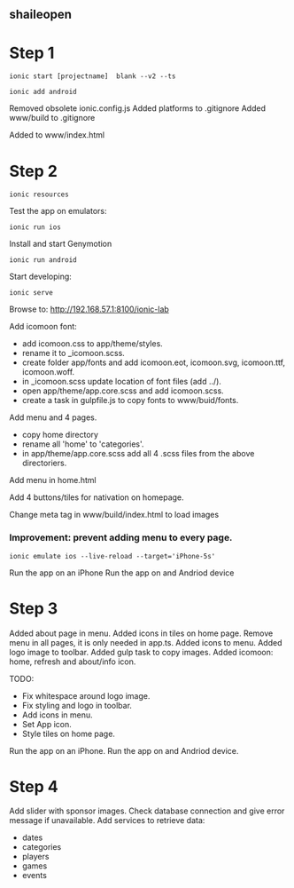 ## shaileopen

Step 1
======

    ionic start [projectname]  blank --v2 --ts

    ionic add android

Removed obsolete ionic.config.js
Added platforms to .gitignore
Added www/build to .gitignore

Added to www/index.html

  <meta http-equiv="Content-Security-Policy" content="default-src *; script-src 'self' 'unsafe-inline' 'unsafe-eval' *; style-src  'self' 'unsafe-inline' *">


Step 2
======

    ionic resources

Test the app on emulators:

    ionic run ios

Install and start Genymotion 

    ionic run android
    
Start developing:

    ionic serve
    
Browse to: http://192.168.57.1:8100/ionic-lab

Add icomoon font: 
- add icomoon.css to app/theme/styles.
- rename it to _icomoon.scss.
- create folder app/fonts and add icomoon.eot, icomoon.svg, icomoon.ttf, icomoon.woff.
- in _icomoon.scss update location of font files (add ../). 
- open app/theme/app.core.scss and add icomoon.scss.
- create a task in gulpfile.js to copy fonts to www/buid/fonts.

Add menu and 4 pages.
- copy home directory
- rename all 'home' to 'categories'.
- in app/theme/app.core.scss add all 4 .scss files from the above directoriers.

Add menu in home.html

Add 4 buttons/tiles for nativation on homepage.

Change meta tag in www/build/index.html to load images

  <meta http-equiv="Content-Security-Policy" content="default-src *; script-src 'self' 'unsafe-inline' 'unsafe-eval' *; style-src  'self' 'unsafe-inline' *; img-src 'self' data:;">

### Improvement: prevent adding menu to every page.

    ionic emulate ios --live-reload --target='iPhone-5s'

Run the app on an iPhone
Run the app on and Andriod device

Step 3
======
Added about page in menu.
Added icons in tiles on home page.
Remove menu in all pages, it is only needed in app.ts.
Added icons to menu.
Added logo image to toolbar.
Added gulp task to copy images.
Added icomoon: home, refresh and about/info icon.

TODO:
- Fix whitespace around logo image.
- Fix styling and logo in toolbar.
- Add icons in menu.
- Set App icon.
- Style tiles on home page.

Run the app on an iPhone.
Run the app on and Andriod device.

Step 4
======
Add slider with sponsor images.
Check database connection and give error message if unavailable.
Add services to retrieve data:
- dates
- categories
- players
- games
- events

